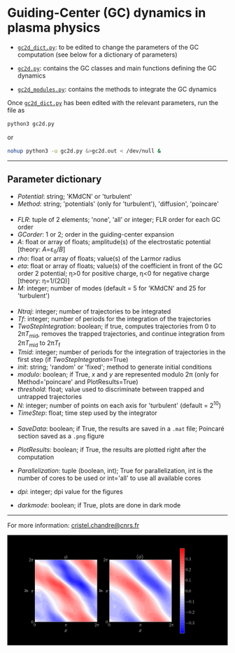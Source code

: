 # Guiding-Center (GC) dynamics in plasma physics

- [`gc2d_dict.py`](https://github.com/cchandre/Guiding-Center/blob/main/gc2d_dict.py): to be edited to change the parameters of the GC computation (see below for a dictionary of parameters)

- [`gc2d.py`](https://github.com/cchandre/Guiding-Center/blob/main/gc2d.py): contains the GC classes and main functions defining the GC dynamics

- [`gc2d_modules.py`](https://github.com/cchandre/Guiding-Center/blob/main/gc2d_modules.py): contains the methods to integrate the GC dynamics

Once [`gc2d_dict.py`](https://github.com/cchandre/Guiding-Center/blob/main/gc2d_dict.py) has been edited with the relevant parameters, run the file as 
```sh
python3 gc2d.py
```
or 
```sh
nohup python3 -u gc2d.py &>gc2d.out < /dev/null &
```

___
##  Parameter dictionary

- *Potential*: string; 'KMdCN' or 'turbulent' 
- *Method*: string; 'potentials' (only for 'turbulent'), 'diffusion', 'poincare'
####
- *FLR*: tuple of 2 elements; 'none', 'all' or integer; FLR order for each GC order
- *GCorder*: 1 or 2; order in the guiding-center expansion 
- *A*: float or array of floats; amplitude(s) of the electrostatic potential [theory: *A*=&epsilon;<sub>&delta;</sub>/*B*]
- *rho*: float or array of floats; value(s) of the Larmor radius 
- *eta*: float or array of floats; value(s) of the coefficient in front of the GC order 2 potential; &eta;>0 for positive charge, &eta;<0 for negative charge [theory: &eta;=1/(2&Omega;)] 
- *M*: integer; number of modes (default = 5 for 'KMdCN' and 25 for 'turbulent') 
####
- *Ntraj*: integer; number of trajectories to be integrated
- *Tf*: integer; number of periods for the integration of the trajectories
- *TwoStepIntegration*: boolean; if true, computes trajectories from 0 to 2&pi;*T*<sub>mid</sub>, removes the trapped trajectories, and continue integration from 2&pi;*T*<sub>mid</sub> to 2&pi;*T*<sub>f</sub>
- *Tmid*: integer; number of periods for the integration of trajectories in the first step (if *TwoStepIntegration*=True)
- *init*: string; 'random' or 'fixed'; method to generate initial conditions  
- *modulo*: boolean; if True, *x* and *y* are represented modulo 2&pi; (only for Method='poincare' and PlotResults=True)
- *threshold*: float; value used to discriminate between trapped and untrapped trajectories
- *N*: integer; number of points on each axis for 'turbulent' (default = 2<sup>10</sup>)
- *TimeStep*: float; time step used by the integrator
####
- *SaveData*: boolean; if True, the results are saved in a `.mat` file; Poincaré section saved as a `.png` figure
- *PlotResults*: boolean; if True, the results are plotted right after the computation
- *Parallelization*: tuple (boolean, int); True for parallelization, int is the number of cores to be used or int='all' to use all available cores
- *dpi*: integer; dpi value for the figures

- *darkmode*: boolean; if True, plots are done in dark mode

---
For more information: <cristel.chandre@cnrs.fr>

<p align="center">
  <img src="https://github.com/cchandre/Guiding-Center/blob/main/A060_RHO040.gif" alt="Example" width="600"/>
</p>
